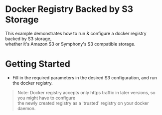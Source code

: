 # Docker Registry Backed by S3 Storage

This example demonstrates how to run & configure a docker registry backed by S3 storage,  
whether it's Amazon S3 or Symphony's S3 compatible storage.

# Getting Started
* Fill in the required parameters in the desired S3 configuration, and run the docker registry.
 
 > Note: Docker registry accepts only https traffic in later versions, so you might have to configure   
 the newly created registry as a 'trusted' registry on your docker daemon.